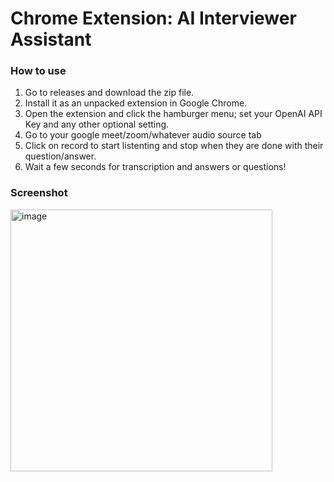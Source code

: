 # Chrome Extension: AI Interviewer Assistant

### How to use

1) Go to releases and download the zip file.
2) Install it as an unpacked extension in Google Chrome.
3) Open the extension and click the hamburger menu; set your OpenAI API Key and any other optional setting.
4) Go to your google meet/zoom/whatever audio source tab
5) Click on record to start listenting and stop when they are done with their question/answer.
6) Wait a few seconds for transcription and answers or questions!

### Screenshot
<img width="419" alt="image" src="https://github.com/triskale/interviewer-assistant/assets/23164723/cd518110-43c5-421f-8811-44256f0481e8">
